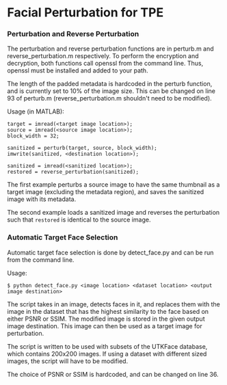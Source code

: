 # Facial Perturbation for TPE

### Perturbation and Reverse Perturbation
The perturbation and reverse perturbation functions are in perturb.m and reverse_perturbation.m respectively. To perform the encryption and decryption, both functions call openssl from the command line. Thus, openssl must be installed and added to your path. 

The length of the padded metadata is hardcoded in the perturb function, and is currently set to 10% of the image size. This can be changed on line 93 of perturb.m (reverse_perturbation.m shouldn't need to be modified). 


Usage (in MATLAB):

```
target = imread(<target image location>);
source = imread(<source image location>);
block_width = 32;

sanitized = perturb(target, source, block_width);
imwrite(sanitized, <destination location>);
```

```
sanitized = imread(<sanitized location>);
restored = reverse_perturbation(sanitized);
```

The first example perturbs a source image to have the same thumbnail as a target image (excluding the metadata region), and saves the sanitized image with its metadata.

The second example loads a sanitized image and reverses the perturbation such that `restored` is identical to the source image.

### Automatic Target Face Selection

Automatic target face selection is done by detect_face.py and can be run from the command line.

Usage:

```
$ python detect_face.py <image location> <dataset location> <output image destination>
```

The script takes in an image, detects faces in it, and replaces them with the image in the dataset that has the highest similarity to the face based on either PSNR or SSIM. The modified image is stored in the given output image destination. This image can then be used as a target image for perturbation.

The script is written to be used with subsets of the UTKFace database, which contains 200x200 images. If using a dataset with different sized images, the script will have to be modified.

The choice of PSNR or SSIM is hardcoded, and can be changed on line 36. 
